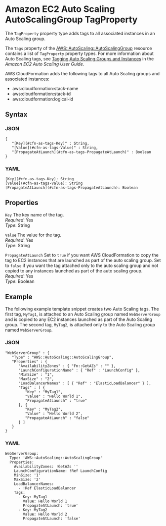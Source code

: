# Amazon EC2 Auto Scaling AutoScalingGroup TagProperty<a name="aws-properties-as-tags"></a>

The `TagProperty` property type adds tags to all associated instances in an Auto Scaling group\.

The `Tags` property of the [AWS::AutoScaling::AutoScalingGroup](aws-properties-as-group.md) resource contains a list of `TagProperty` property types\. For more information about Auto Scaling tags, see [Tagging Auto Scaling Groups and Instances](http://docs.aws.amazon.com/autoscaling/ec2/userguide/autoscaling-tagging.html) in the *Amazon EC2 Auto Scaling User Guide*\.

AWS CloudFormation adds the following tags to all Auto Scaling groups and associated instances:
+ aws:cloudformation:stack\-name
+ aws:cloudformation:stack\-id
+ aws:cloudformation:logical\-id

## Syntax<a name="w3ab2c21c14d112c11"></a>

### JSON<a name="aws-properties-as-tags-syntax.json"></a>

```
{
   "[Key](#cfn-as-tags-Key)" : String,
   "[Value](#cfn-as-tags-Value)" : String,
   "[PropagateAtLaunch](#cfn-as-tags-PropagateAtLaunch)" : Boolean
}
```

### YAML<a name="aws-properties-as-tags-syntax.yaml"></a>

```
[Key](#cfn-as-tags-Key): String
[Value](#cfn-as-tags-Value): String
[PropagateAtLaunch](#cfn-as-tags-PropagateAtLaunch): Boolean
```

## Properties<a name="w3ab2c21c14d112c13"></a>

`Key`  <a name="cfn-as-tags-Key"></a>
The key name of the tag\.  
*Required*: Yes  
*Type*: String

`Value`  <a name="cfn-as-tags-Value"></a>
The value for the tag\.  
*Required*: Yes  
*Type*: String

`PropagateAtLaunch`  <a name="cfn-as-tags-PropagateAtLaunch"></a>
Set to `true` if you want AWS CloudFormation to copy the tag to EC2 instances that are launched as part of the auto scaling group\. Set to `false` if you want the tag attached only to the auto scaling group and not copied to any instances launched as part of the auto scaling group\.  
*Required*: Yes  
*Type*: Boolean

## Example<a name="aws-properties-as-tags-examples"></a>

The following example template snippet creates two Auto Scaling tags\. The first tag, `MyTag1`, is attached to an Auto Scaling group named `WebServerGroup` and is copied to any EC2 instances launched as part of the Auto Scaling group\. The second tag, `MyTag2`, is attached only to the Auto Scaling group named `WebServerGroup`\.

### JSON<a name="aws-properties-as-tags-example.json"></a>

```
"WebServerGroup" : {
   "Type" : "AWS::AutoScaling::AutoScalingGroup",
   "Properties" : {
      "AvailabilityZones" : { "Fn::GetAZs" : "" },
      "LaunchConfigurationName" : { "Ref" : "LaunchConfig" },
      "MinSize" : "1",
      "MaxSize" : "2",
      "LoadBalancerNames" : [ { "Ref" : "ElasticLoadBalancer" } ],
      "Tags" : [ {
         "Key" : "MyTag1",
         "Value" : "Hello World 1",
         "PropagateAtLaunch" : "true"
      }, {
         "Key" : "MyTag2",
         "Value" : "Hello World 2",
         "PropagateAtLaunch" : "false"
      } ]
   }
}
```

### YAML<a name="aws-properties-as-tags-example.yaml"></a>

```
WebServerGroup:
  Type: 'AWS::AutoScaling::AutoScalingGroup'
  Properties:
    AvailabilityZones: !GetAZs ''
    LaunchConfigurationName: !Ref LaunchConfig
    MinSize: '1'
    MaxSize: '2'
    LoadBalancerNames:
      - !Ref ElasticLoadBalancer
    Tags:
      - Key: MyTag1
        Value: Hello World 1
        PropagateAtLaunch: 'true'
      - Key: MyTag2
        Value: Hello World 2
        PropagateAtLaunch: 'false'
```